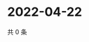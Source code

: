 # 2022-04-22

共 0 条

<!-- BEGIN WEIBO -->
<!-- 最后更新时间 Fri Apr 22 2022 13:32:31 GMT+0800 (China Standard Time) -->

<!-- END WEIBO -->
